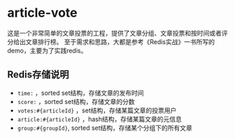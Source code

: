 # article-vote
这是一个非常简单的文章投票的工程，提供了文章分组、文章投票和按时间或者评分给出文章排行榜。
至于需求和思路，大都是参考《Redis实战》一书所写的demo，主要为了实践redis。

## Redis存储说明
* `time:` ，sorted set结构，存储文章的发布时间
* `score:` ，sorted set结构，存储文章的分数
* `votes:#{articleId}` ，set结构，存储某篇文章的投票用户
* `article:#{articleId}` ，hash结构，存储某篇文章的元信息
* `group:#{groupId}`, sorted set结构，存储某个分组下的所有文章

